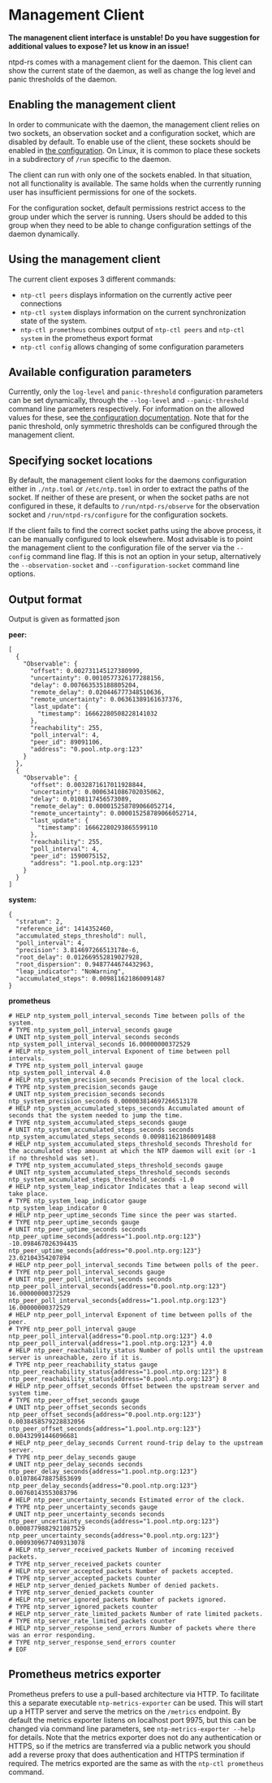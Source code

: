 # Management Client

**The managenent client interface is unstable! Do you have suggestion for additional values to expose? let us know in an issue!**

ntpd-rs comes with a management client for the daemon. This client can show the current state of the daemon, as well as change the log level and panic thresholds of the daemon.

## Enabling the management client

In order to communicate with the daemon, the management client relies on two sockets, an observation socket and a configuration socket, which are disabled by default. To enable use of the client, these sockets should be enabled in [the configuration](CONFIGURATION.md). On Linux, it is common to place these sockets in a subdirectory of `/run` specific to the daemon.

The client can run with only one of the sockets enabled. In that situation, not all functionality is available. The same holds when the currently running user has insufficient permissions for one of the sockets.

For the configuration socket, default permissions restrict access to the group under which the server is running. Users should be added to this group when they need to be able to change configuration settings of the daemon dynamically.

## Using the management client

The current client exposes 3 different commands:
 - `ntp-ctl peers` displays information on the currently active peer connections
 - `ntp-ctl system` displays information on the current synchronization state of the system.
 - `ntp-ctl prometheus` combines output of `ntp-ctl peers` and `ntp-ctl system` in the
   prometheus export format
 - `ntp-ctl config` allows changing of some configuration parameters

## Available configuration parameters

Currently, only the `log-level` and `panic-threshold` configuration parameters can be set dynamically, through the `--log-level` and `--panic-threshold` command line parameters respectively. For information on the allowed values for these, see [the configuration documentation](CONFIGURATION.md). Note that for the panic threshold, only symmetric thresholds can be configured through the management client.

## Specifying socket locations

By default, the management client looks for the daemons configuration either in `./ntp.toml` or `/etc/ntp.toml` in order to extract the paths of the socket. If neither of these are present, or when the socket paths are not configured in these, it defaults to `/run/ntpd-rs/observe` for the observation socket and `/run/ntpd-rs/configure` for the configuration sockets.

If the client fails to find the correct socket paths using the above process, it can be manually configured to look elsewhere. Most advisable is to point the management client to the configuration file of the server via the `--config` command line flag. If this is not an option in your setup, alternatively the `--observation-socket` and `--configuration-socket` command line options.

## Output format

Output is given as formatted json

**peer:**
```
[
  {
    "Observable": {
      "offset": 0.002731145127380999,
      "uncertainty": 0.0010577326177288156,
      "delay": 0.007663535188805204,
      "remote_delay": 0.020446777348510636,
      "remote_uncertainty": 0.06361389161637376,
      "last_update": {
        "timestamp": 16662280508228141032
      },
      "reachability": 255,
      "poll_interval": 4,
      "peer_id": 89091106,
      "address": "0.pool.ntp.org:123"
    }
  },
  {
    "Observable": {
      "offset": 0.0032871617011928844,
      "uncertainty": 0.0006341086702035062,
      "delay": 0.0108117456573089,
      "remote_delay": 0.000015258789066052714,
      "remote_uncertainty": 0.000015258789066052714,
      "last_update": {
        "timestamp": 16662280293865599110
      },
      "reachability": 255,
      "poll_interval": 4,
      "peer_id": 1590075152,
      "address": "1.pool.ntp.org:123"
    }
  }
]

```

**system:**
```
{
  "stratum": 2,
  "reference_id": 1414352460,
  "accumulated_steps_threshold": null,
  "poll_interval": 4,
  "precision": 3.814697266513178e-6,
  "root_delay": 0.012669552819027928,
  "root_dispersion": 0.9487744674432963,
  "leap_indicator": "NoWarning",
  "accumulated_steps": 0.009811621860091487
}
```

**prometheus**

```
# HELP ntp_system_poll_interval_seconds Time between polls of the system.
# TYPE ntp_system_poll_interval_seconds gauge
# UNIT ntp_system_poll_interval_seconds seconds
ntp_system_poll_interval_seconds 16.00000000372529
# HELP ntp_system_poll_interval Exponent of time between poll intervals.
# TYPE ntp_system_poll_interval gauge
ntp_system_poll_interval 4.0
# HELP ntp_system_precision_seconds Precision of the local clock.
# TYPE ntp_system_precision_seconds gauge
# UNIT ntp_system_precision_seconds seconds
ntp_system_precision_seconds 0.000003814697266513178
# HELP ntp_system_accumulated_steps_seconds Accumulated amount of seconds that the system needed to jump the time.
# TYPE ntp_system_accumulated_steps_seconds gauge
# UNIT ntp_system_accumulated_steps_seconds seconds
ntp_system_accumulated_steps_seconds 0.009811621860091488
# HELP ntp_system_accumulated_steps_threshold_seconds Threshold for the accumulated step amount at which the NTP daemon will exit (or -1 if no threshold was set).
# TYPE ntp_system_accumulated_steps_threshold_seconds gauge
# UNIT ntp_system_accumulated_steps_threshold_seconds seconds
ntp_system_accumulated_steps_threshold_seconds -1.0
# HELP ntp_system_leap_indicator Indicates that a leap second will take place.
# TYPE ntp_system_leap_indicator gauge
ntp_system_leap_indicator 0
# HELP ntp_peer_uptime_seconds Time since the peer was started.
# TYPE ntp_peer_uptime_seconds gauge
# UNIT ntp_peer_uptime_seconds seconds
ntp_peer_uptime_seconds{address="1.pool.ntp.org:123"} -10.098467026394435
ntp_peer_uptime_seconds{address="0.pool.ntp.org:123"} 23.02104354207894
# HELP ntp_peer_poll_interval_seconds Time between polls of the peer.
# TYPE ntp_peer_poll_interval_seconds gauge
# UNIT ntp_peer_poll_interval_seconds seconds
ntp_peer_poll_interval_seconds{address="0.pool.ntp.org:123"} 16.00000000372529
ntp_peer_poll_interval_seconds{address="1.pool.ntp.org:123"} 16.00000000372529
# HELP ntp_peer_poll_interval Exponent of time between polls of the peer.
# TYPE ntp_peer_poll_interval gauge
ntp_peer_poll_interval{address="0.pool.ntp.org:123"} 4.0
ntp_peer_poll_interval{address="1.pool.ntp.org:123"} 4.0
# HELP ntp_peer_reachability_status Number of polls until the upstream server is unreachable, zero if it is.
# TYPE ntp_peer_reachability_status gauge
ntp_peer_reachability_status{address="1.pool.ntp.org:123"} 8
ntp_peer_reachability_status{address="0.pool.ntp.org:123"} 8
# HELP ntp_peer_offset_seconds Offset between the upstream server and system time.
# TYPE ntp_peer_offset_seconds gauge
# UNIT ntp_peer_offset_seconds seconds
ntp_peer_offset_seconds{address="0.pool.ntp.org:123"} 0.0038458579228832056
ntp_peer_offset_seconds{address="1.pool.ntp.org:123"} 0.00432991446096681
# HELP ntp_peer_delay_seconds Current round-trip delay to the upstream server.
# TYPE ntp_peer_delay_seconds gauge
# UNIT ntp_peer_delay_seconds seconds
ntp_peer_delay_seconds{address="1.pool.ntp.org:123"} 0.010786478875853699
ntp_peer_delay_seconds{address="0.pool.ntp.org:123"} 0.00760143553083796
# HELP ntp_peer_uncertainty_seconds Estimated error of the clock.
# TYPE ntp_peer_uncertainty_seconds gauge
# UNIT ntp_peer_uncertainty_seconds seconds
ntp_peer_uncertainty_seconds{address="1.pool.ntp.org:123"} 0.0008779882921087529
ntp_peer_uncertainty_seconds{address="0.pool.ntp.org:123"} 0.0009309677409313078
# HELP ntp_server_received_packets Number of incoming received packets.
# TYPE ntp_server_received_packets counter
# HELP ntp_server_accepted_packets Number of packets accepted.
# TYPE ntp_server_accepted_packets counter
# HELP ntp_server_denied_packets Number of denied packets.
# TYPE ntp_server_denied_packets counter
# HELP ntp_server_ignored_packets Number of packets ignored.
# TYPE ntp_server_ignored_packets counter
# HELP ntp_server_rate_limited_packets Number of rate limited packets.
# TYPE ntp_server_rate_limited_packets counter
# HELP ntp_server_response_send_errors Number of packets where there was an error responding.
# TYPE ntp_server_response_send_errors counter
# EOF

```

## Prometheus metrics exporter
Prometheus prefers to use a pull-based architecture via HTTP. To facilitate this
a separate executable `ntp-metrics-exporter` can be used. This will start up a
HTTP server and serve the metrics on the `/metrics` endpoint. By default the
metrics exporter listens on localhost port 9975, but this can be changed via
command line parameters, see `ntp-metrics-exporter --help` for details. Note
that the metrics exporter does not do any authentication or HTTPS, so if the
metrics are transferred via a public network you should add a reverse proxy that
does authentication and HTTPS termination if required. The metrics exported are
the same as with the `ntp-ctl prometheus` command.
